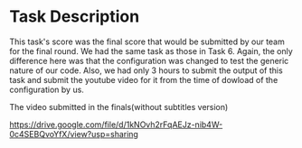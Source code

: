 # Task Description

This task's score was the final score that would be submitted by our team for the final round. We had the same task as those in Task 6. Again, the only difference here was that the configuration was changed to test the generic nature of our code. Also, we had only 3 hours to submit the output of this task and submit the youtube video for it from the time of dowload of the configuration by us.<br/>


The video submitted in the finals(without subtitles version)

https://drive.google.com/file/d/1kNOvh2rFqAEJz-nib4W-0c4SEBQvoYfX/view?usp=sharing


